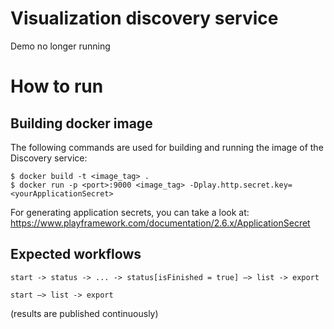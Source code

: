 # Visualization discovery service

Demo no longer running

# How to run

## Building docker image

The following commands are used for building and running the image of the Discovery service:

```
$ docker build -t <image_tag> .
$ docker run -p <port>:9000 <image_tag> -Dplay.http.secret.key=<yourApplicationSecret>
```

For generating application secrets, you can take a look at: https://www.playframework.com/documentation/2.6.x/ApplicationSecret


## Expected workflows

```
start -> status -> ... -> status[isFinished = true] –> list -> export
```

```
start –> list -> export
```

(results are published continuously)
